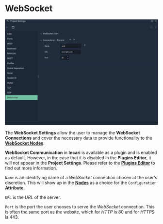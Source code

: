 # WebSocket

![The Project Settings WebSocket Attributes.](../../.gitbook/assets/projectsettingswebsocket20232.png)

The **WebSocket Settings** allow the user to manage the **WebSocket Connections** and cover the necessary data to provide functionality to the [**WebSocket Nodes**](../../toolbox/communication/websocket/README.md).

**WebSocket Communication** in **Incari** is available as a plugin and is enabled as default. However, in the case that it is disabled in the **Plugins Editor**, it will not appear in the **Project Settings**. Please refer to the [**Plugins Editor**](../plugins/communication/README.md) to find out more information.

`Name` is an identifying name of a *WebSocket* connection chosen at the user's discretion. This will show up in the [**Nodes**](../../toolbox/communication/websocket/) as a choice for the `Configuration` **Attribute**.

`URL` is the *URL* of the server.

`Port` is the port the user chooses to serve the *WebSocket* connection. This is often the same port as the website, which for _HTTP_ is 80 and for _HTTPS_ is 443.

